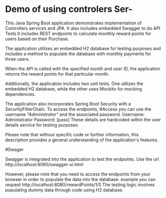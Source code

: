 # Demo of using controlers Ser-
This Java Spring Boot application demonstrates implementation of Controllers services
and JPA. 
It also includes embedded Swagger to do API Tests
It includes REST endpoints to calculate monthly reward points for users
based on their Purchase.

The application utilizes an embedded H2 database for testing purposes and includes 
a method to populate the database with monthly payments for three users.

When the API is called with the specified month and user ID, 
the application returns the reward points for that particular month.

Additionally, the application includes two unit tests. 
One utilizes the embedded H2 database, 
while the other uses Mockito for mocking dependencies.

The application also incorporates Spring Boot Security with 
a SecurityFilterChain. To access the endpoints,
#Access
you can use the username _"Administrator"_ and the associated password.
Username: Administrator
Password: [pass]
These details are hardcoded within the user details service 
for testing purposes.

Please note that without specific code or further information, 
this description provides a general understanding of the application's features.

#Swager

Swagger is integrated into the application to test the endpoints. 
Use the url http://localhost:8080/swagger-ui.html

However, please note that you need to access the endpoints from your browser 
in order to populate the data into the database. 
example you can request 
http://localhost:8080/rewardPoints/1/5
The testing logic involves populating dummy data through code using H2 database.